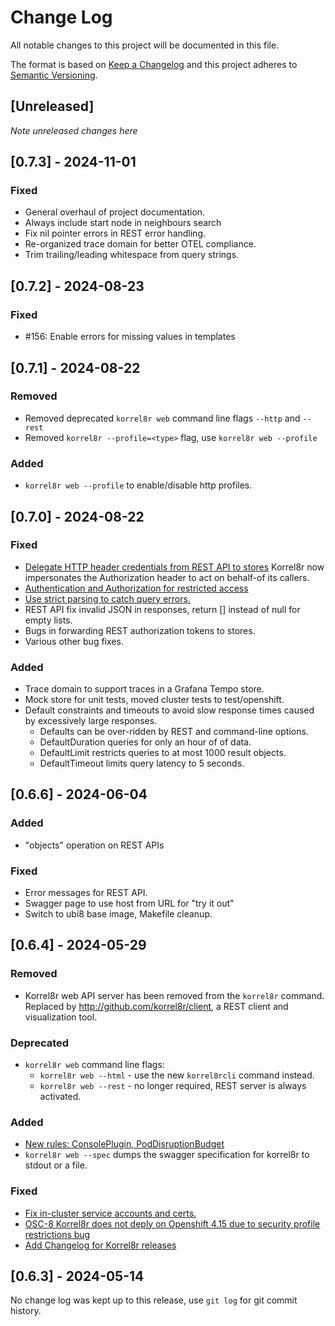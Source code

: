 # Change Log

All notable changes to this project will be documented in this file.

The format is based on [Keep a Changelog](http://keepachangelog.com/)
and this project adheres to [Semantic Versioning](http://semver.org/).

## [Unreleased]

_Note unreleased changes here_

## [0.7.3] - 2024-11-01

### Fixed
- General overhaul of project documentation.
- Always include start node in neighbours search
- Fix nil pointer errors in REST error handling.
- Re-organized trace domain for better OTEL compliance.
- Trim trailing/leading whitespace from query strings.

## [0.7.2] - 2024-08-23

### Fixed
- #156: Enable errors for missing values in templates

## [0.7.1] - 2024-08-22

### Removed

- Removed deprecated `korrel8r web` command line flags `--http` and `--rest`
- Removed `korrel8r --profile=<type>` flag, use `korrel8r web --profile`

### Added
-  `korrel8r web --profile` to enable/disable http profiles.

## [0.7.0] - 2024-08-22

### Fixed

- [Delegate HTTP header credentials from REST API to stores](https://github.com/korrel8r/korrel8r/issues/120)
  Korrel8r now impersonates the Authorization header to act on behalf-of its callers.
- [Authentication and Authorization for restricted access](https://github.com/korrel8r/korrel8r/issues/73)
- [Use strict parsing to catch query errors.](https://github.com/korrel8r/korrel8r/issues/107)
- REST API fix invalid JSON in responses, return [] instead of null for empty lists.
- Bugs in forwarding REST authorization tokens to stores.
- Various other bug fixes.

### Added
- Trace domain to support traces in a Grafana Tempo store.
- Mock store for unit tests, moved cluster tests to test/openshift.
- Default constraints and timeouts to avoid slow response times caused by excessively large responses.
  - Defaults can be over-ridden by REST and command-line options.
  - DefaultDuration queries for only an hour of of data.
  - DefaultLimit restricts queries to at most 1000 result objects.
  - DefaultTimeout limits query latency to 5 seconds.

## [0.6.6] - 2024-06-04

### Added
- "objects" operation on REST APIs

### Fixed
- Error messages for REST API.
- Swagger page to use host from URL for "try it out"
- Switch to ubi8 base image, Makefile cleanup.

## [0.6.4] - 2024-05-29

### Removed

- Korrel8r web API server has been removed from the `korrel8r` command.
  Replaced by http://github.com/korrel8r/client, a REST client and visualization tool.

### Deprecated

- `korrel8r web` command line flags:
  - `korrel8r web --html` - use the new `korrel8rcli` command instead.
  - `korrel8r web --rest` - no longer required, REST server is always activated.

### Added

-  [New rules: ConsolePlugin, PodDisruptionBudget](https://github.com/korrel8r/korrel8r/commit/98f449b8a764e213dfb0c5c8ae37763bb6b88907)
- `korrel8r web --spec` dumps the swagger specification for korrel8r to stdout or a file.

### Fixed

- [Fix in-cluster service accounts and certs.](https://github.com/korrel8r/korrel8r/issues/116)
- [OSC-8 Korrel8r does not deply on Openshift 4.15 due to security profile restrictions bug](https://github.com/korrel8r/korrel8r/issues/105)
- [Add Changelog for Korrel8r releases](https://github.com/korrel8r/korrel8r/issues/102)


## [0.6.3] - 2024-05-14

No change log was kept up to this release, use `git log` for git commit history.
